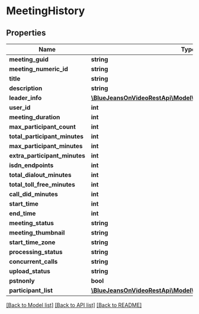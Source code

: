 # MeetingHistory

## Properties
Name | Type | Description | Notes
------------ | ------------- | ------------- | -------------
**meeting_guid** | **string** |  | [optional] 
**meeting_numeric_id** | **string** |  | [optional] 
**title** | **string** |  | [optional] 
**description** | **string** |  | [optional] 
**leader_info** | [**\BlueJeansOnVideoRestApi\Model\MeetingHistoryLeaderInfo**](MeetingHistoryLeaderInfo.md) |  | [optional] 
**user_id** | **int** |  | [optional] 
**meeting_duration** | **int** |  | [optional] 
**max_participant_count** | **int** |  | [optional] 
**total_participant_minutes** | **int** |  | [optional] 
**max_participant_minutes** | **int** |  | [optional] 
**extra_participant_minutes** | **int** |  | [optional] 
**isdn_endpoints** | **int** |  | [optional] 
**total_dialout_minutes** | **int** |  | [optional] 
**total_toll_free_minutes** | **int** |  | [optional] 
**call_did_minutes** | **int** |  | [optional] 
**start_time** | **int** |  | [optional] 
**end_time** | **int** |  | [optional] 
**meeting_status** | **string** |  | [optional] 
**meeting_thumbnail** | **string** |  | [optional] 
**start_time_zone** | **string** |  | [optional] 
**processing_status** | **string** |  | [optional] 
**concurrent_calls** | **string** |  | [optional] 
**upload_status** | **string** |  | [optional] 
**pstnonly** | **bool** |  | [optional] 
**participant_list** | [**\BlueJeansOnVideoRestApi\Model\MeetingHistoryParticipantList[]**](MeetingHistoryParticipantList.md) |  | [optional] 

[[Back to Model list]](../README.md#documentation-for-models) [[Back to API list]](../README.md#documentation-for-api-endpoints) [[Back to README]](../README.md)


